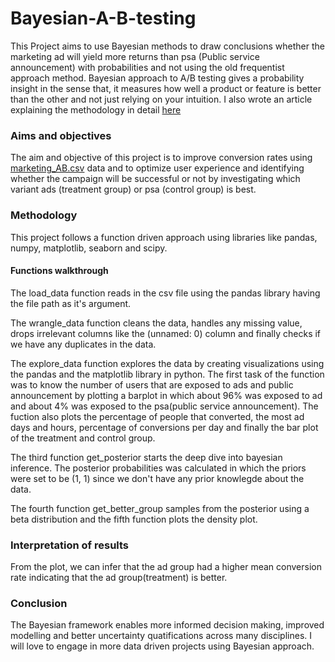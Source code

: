 # Bayesian-A-B-testing
This Project aims to use Bayesian methods to draw conclusions whether the marketing ad will yield more returns than psa (Public service announcement) with probabilities and not using the old frequentist approach method.
Bayesian approach to A/B testing gives a probability insight in the sense that, it measures how well a product or feature is better than the other and not just relying on your intuition.
I also wrote an article explaining the methodology in detail [here](https://medium.com/@temitopeakinpelu98/bayesian-a-b-testing-for-website-conversion-rate-optimization-e4aeb5dbb1f9)

### Aims and objectives
The aim and objective of this project is to improve conversion rates using [marketing_AB.csv](https://www.kaggle.com/datasets/rahelederakhshande/marketing-ab) data and to optimize user experience and identifying whether the campaign will be successful or not by investigating which variant ads (treatment group) or psa (control group) is best.

### Methodology
This project follows a function driven approach using libraries like pandas, numpy, matplotlib, seaborn and scipy. 

#### Functions walkthrough
The load_data function reads in the csv file using the pandas library having the file path as it's argument.

The wrangle_data function cleans the data, handles any missing value, drops irrelevant columns like the (unnamed: 0) column and finally checks if we have any duplicates in the data.

The explore_data function explores the data by creating visualizations using the pandas and the matplotlib library in python. The first task of the function was to know the number of users that are exposed to ads and public announcement by plotting a barplot in which about 96% was exposed to ad and about 4% was exposed to the psa(public service announcement).
The fuction also plots the percentage of people that converted, the most ad days and hours, percentage of conversions per day and finally the bar plot of the treatment and control group.

The third function get_posterior starts the deep dive into bayesian inference. The posterior probabilities was calculated in which the priors were set to be (1, 1) since we don't have any prior knowlegde about the data.

The fourth function get_better_group samples from the posterior using a beta distribution and the fifth function plots the density plot.

### Interpretation of results
From the plot, we can infer that the ad group had a higher mean conversion rate indicating that the ad group(treatment) is better.

### Conclusion
The Bayesian framework enables more informed decision making, improved modelling and better uncertainty quatifications across many disciplines. I will love to engage in more data driven projects using Bayesian approach.
